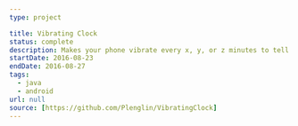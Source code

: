 ```yaml
---
type: project

title: Vibrating Clock
status: complete
description: Makes your phone vibrate every x, y, or z minutes to tell you the time.
startDate: 2016-08-23
endDate: 2016-08-27
tags:
  - java
  - android
url: null
source: [https://github.com/Plenglin/VibratingClock]
---
```

